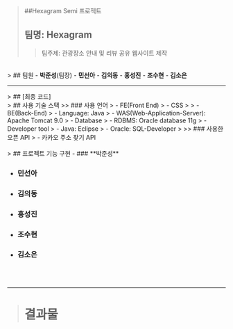 > ##Hexagram Semi 프로젝트
> ## 팀명: <b>Hexagram</b>
>> 팀주제: 관광장소 안내 및 리뷰 공유 웹사이트 제작
<br>
> ## 팀원
  - <b>박준성</b>(팀장)
  - <b>민선아</b>
  - <b>김의동</b>
  - <b>홍성진</b>
  - <b>조수현</b>
  - <b>김소은</b>
<br><hr>
> ## [최종 코드]
<br>
> ## 사용 기술 스택
>> ### 사용 언어
>  - FE(Front End)
>    - CSS
>    
>  - BE(Back-End)
>    - Language: Java
>    - WAS(Web-Application-Server): Apache Tomcat 9.0
>    - Database
>      - RDBMS: Oracle database 11g
>    - Developer tool
>      - Java: Eclipse
>      - Oracle: SQL-Developer
>
>>  ### 사용한 오픈 API
>  - 카카오 주소 찾기 API
<br><br>
> ## 프로젝트 기능 구현
- ### **박준성**

- ### **민선아**
      
- ### **김의동**
  
- ### **홍성진**
  
- ### **조수현**

- ### **김소은**
 
<br><br><hr>
> # 결과물
